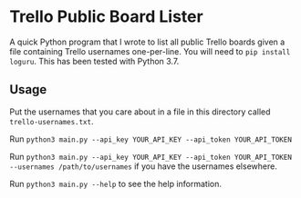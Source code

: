# Trello Public Board Lister

A quick Python program that I wrote to list all public Trello boards given a file containing Trello usernames one-per-line. You will need to `pip install loguru`. This has been tested with Python 3.7. 

## Usage
Put the usernames that you care about in a file in this directory called `trello-usernames.txt`. 

Run `python3 main.py --api_key YOUR_API_KEY --api_token YOUR_API_TOKEN`

Run `python3 main.py --api_key YOUR_API_KEY --api_token YOUR_API_TOKEN --usernames /path/to/usernames` if you have the usernames elsewhere.

Run `python3 main.py --help` to see the help information.
